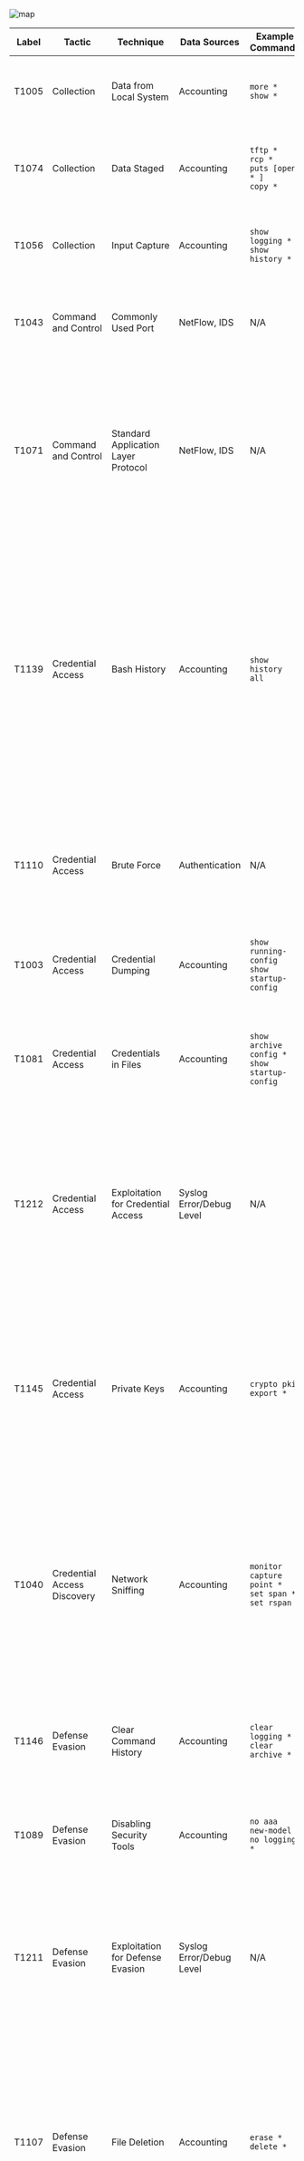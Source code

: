 ![map](Network_Device_Techniques.svg)

| Label | Tactic                                                             | Technique                                       | Data Sources                                                | Example Commands                                               | Comments                                                                                                                                                                                                                                                                                                                                                                                                                                                                                                 |
|-------|--------------------------------------------------------------------|-------------------------------------------------|-------------------------------------------------------------|----------------------------------------------------------------|----------------------------------------------------------------------------------------------------------------------------------------------------------------------------------------------------------------------------------------------------------------------------------------------------------------------------------------------------------------------------------------------------------------------------------------------------------------------------------------------------------|
| T1005 | Collection                                                         | Data from Local System                          | Accounting                                                  | `more *`<br>`show *`                                           | This is not exfiltration of files, but reading them locally for information or copying.                                                                                                                                                                                                                                                                                                                                                                                                                  |
| T1074 | Collection                                                         | Data Staged                                     | Accounting                                                  | `tftp *`<br>`rcp *`<br>`puts [open * ]`<br>`copy *`            | Files can be copied to the device or written on the device if it supports the "Tool Command Shell" (TCL).                                                                                                                                                                                                                                                                                                                                                                                                |
| T1056 | Collection                                                         | Input Capture                                   | Accounting                                                  | `show logging *`<br>`show history *`                           | Adversaries can use logs to view what has recently been input by administrators to collect data.                                                                                                                                                                                                                                                                                                                                                                                                         |
| T1043 | Command and Control                                                | Commonly Used Port                              | NetFlow, IDS                                                | N/A                                                            | Use network traffic to see how, when and by whom the common ports are being accessed.                                                                                                                                                                                                                                                                                                                                                                                                                    |
| T1071 | Command and Control                                                | Standard Application Layer Protocol             | NetFlow, IDS                                                | N/A                                                            | Use network traffic to see how standard protocols are being used. Encryption of SSH and HTTPS will make this difficult, but tuple based meta-data can still show helpful information in determining legitimacy                                                                                                                                                                                                                                                                                           |
| T1139 | Credential Access                                                  | Bash History                                    | Accounting                                                  | `show history all`                                             | This Technique is only Linux currently, but the suggestion here is to expand it to include network devices. This command can very likely show credentials input from the command line, to include passwords, as well as keys for varying network tunnel configurations, SNMP community strings, and other valuable information to an adversary.                                                                                                                                                          |
| T1110 | Credential Access                                                  | Brute Force                                     | Authentication                                              | N/A                                                            | Similar to regular hosts, check for repeated authentication attempts in a small time frame against the varying authentication services: SSH, Telnet, Web login.                                                                                                                                                                                                                                                                                                                                          |
| T1003 | Credential Access                                                  | Credential Dumping                              | Accounting                                                  | `show running-config`<br>`show startup-config`                 | This would allow the adversary to see what local users are configured on the system                                                                                                                                                                                                                                                                                                                                                                                                                      |
| T1081 | Credential Access                                                  | Credentials in Files                            | Accounting                                                  | `show archive config *`<br>`show startup-config`               | An adversary could look at the current saved configuration or the archive configurations to find old credentials that may be useful later.                                                                                                                                                                                                                                                                                                                                                               |
| T1212 | Credential Access                                                  | Exploitation for Credential Access              | Syslog Error/Debug Level                                    | N/A                                                            | If specific known or zero-day vulnerabilities are not patched and get exploited, they generally create errors as the system isn't designed to work that way. These errors can be monitored for abnormalities to find exploit attempts.                                                                                                                                                                                                                                                                   |
| T1145 | Credential Access                                                  | Private Keys                                    | Accounting                                                  | `crypto pki export *`                                          | If, when a private key is made, and is set as exportable - then you can print out the private key portion. This should be closely monitored. Cisco also stores all private key in an unreadable file on flash called "private-config". If its exfiltrated, private key can be pulled from it.                                                                                                                                                                                                            |
| T1040 | Credential Access  Discovery                                       | Network Sniffing                                | Accounting                                                  | `monitor capture point *`<br>`set span *`<br>`set rspan`       | In order to find credentials or discover devices and services passively and adversary may set or modify a monitor session on the network device. They might also configure a SPAN or RSPAN to another system they own in the network for analysis.                                                                                                                                                                                                                                                       |
| T1146 | Defense Evasion                                                    | Clear Command History                           | Accounting                                                  | `clear logging *`<br>`clear archive *`                         | A definite evasion technique, clearing the log is not often done by regular administrators and would be a good indicator of someone trying to hide.                                                                                                                                                                                                                                                                                                                                                      |
| T1089 | Defense Evasion                                                    | Disabling Security Tools                        | Accounting                                                  | `no aaa new-model`<br>`no logging *`                           | Disabling of AAA or of the logging settings are indicators of disabling security tools.                                                                                                                                                                                                                                                                                                                                                                                                                  |
| T1211 | Defense Evasion                                                    | Exploitation for Defense Evasion                | Syslog Error/Debug Level                                    | N/A                                                            | If specific known or zero-day vulnerabilities are not patched and get exploited, they generally create errors as the system isn't designed to work that way. These errors can be monitored for abnormalities to find exploit attempts.                                                                                                                                                                                                                                                                   |
| T1107 | Defense Evasion                                                    | File Deletion                                   | Accounting                                                  | `erase *`<br>`delete *`                                        | Similar to Disk Content Wipe, but with a different goal in mind. Instead of trying to delete the whole disk for Impact - a network device could be used as a file staging point for malware or data exfiltration. This would detect the deletion of those files.                                                                                                                                                                                                                                         |
| T1070 | Defense Evasion                                                    | Indicator Removal on Host                       | Accounting                                                  | `clear logging *`<br>`clear archive *`                         | Adversaries may clear or alert the event logs to remove data indicating their presence on the system                                                                                                                                                                                                                                                                                                                                                                                                     |
| T1130 | Defense Evasion                                                    | Install Root Certificate                        | Accounting                                                  | `crypto pki import *`<br>`crypto pki trustpoint *`             | An adversary could add additional certificates to your device. These should not be changed often, and you can easily whitelist your known good certificates in your analytic.                                                                                                                                                                                                                                                                                                                            |
| T1205 | Defense Evasion  Command and Control                               | Port Knocking                                   | NetFlow, IDS                                                | N/A                                                            | Use network traffic to detect port knocking, not supported by network devices by default, they could be running a malicious network operating system that does.                                                                                                                                                                                                                                                                                                                                          |
| T1102 | Defense Evasion  Command and Control                               | Web Service                                     | NetFlow, IDS                                                | N/A                                                            | Your network devices should not be talking to the internet, so this should be an easy analytic paired with a firewall block, not allowing the network device subnet to communicate through the perimeter.                                                                                                                                                                                                                                                                                                |
| T1087 | Discovery                                                          | Account Discovery                               | Accounting                                                  | `show running-config`<br>`show startup-config`                 | Common show commands, validate it was your administrators performing the function.                                                                                                                                                                                                                                                                                                                                                                                                                       |
| T1083 | Discovery                                                          | File and Directory Discovery                    | Accounting                                                  | `dir *`                                                        | Common show commands, validate it was your administrators performing the function.                                                                                                                                                                                                                                                                                                                                                                                                                       |
| T1046 | Discovery                                                          | Network Service Scanning                        | NetFlow, IDS                                                | N/A                                                            | Similar to any port scan against regular hosts. Detect with IDS and network traffic.                                                                                                                                                                                                                                                                                                                                                                                                                     |
| T1201 | Discovery                                                          | Password Policy Discovery                       | Accounting                                                  | `aaa common-criteria policy`                                   | This is probably not set on your network devices, as its quite rare and not supported by a lot of them. But good to see if someone tries to enumerate it.                                                                                                                                                                                                                                                                                                                                                |
| T1057 | Discovery                                                          | Process Discovery                               | Accounting                                                  | `show processes *`                                             | Common show commands, validate it was your administrators performing the function.                                                                                                                                                                                                                                                                                                                                                                                                                       |
| T1018 | Discovery                                                          | Remote System Discovery                         | Accounting                                                  | `show arp`<br>`show cdp *`                                     | Common show commands, validate it was your administrators performing the function.                                                                                                                                                                                                                                                                                                                                                                                                                       |
| T1082 | Discovery                                                          | System Information Discovery                    | Accounting                                                  | `show version`                                                 | Common show commands, validate it was your administrators performing the function.                                                                                                                                                                                                                                                                                                                                                                                                                       |
| T1016 | Discovery                                                          | System Network Configuration Discovery          | Accounting                                                  | `show run`<br>`show ip route`<br>`show ip interface`           | Common show commands, validate it was your administrators performing the function.                                                                                                                                                                                                                                                                                                                                                                                                                       |
| T1049 | Discovery                                                          | System Network Connections Discovery            | Accounting                                                  | `show ip sockets`                                              | Common show commands, validate it was your administrators performing the function.                                                                                                                                                                                                                                                                                                                                                                                                                       |
| T1033 | Discovery                                                          | System Owner/User Discovery                     | Accounting                                                  | `show users`<br>`show ssh`                                     | Common show commands, validate it was your administrators performing the function.                                                                                                                                                                                                                                                                                                                                                                                                                       |
| T1124 | Discovery                                                          | System Time Discovery                           | Accounting                                                  | `show clock`<br>`show clock detail`                            | Common show commands, validate it was your administrators performing the function.                                                                                                                                                                                                                                                                                                                                                                                                                       |
| T1059 | Execution                                                          | Command-Line Interface                          | Accounting                                                  | N/A                                                            | Collecting all of the AAA logs from all of your networking devices will allow you to perform auditing against the accounting logs and see what's being input via the command line.                                                                                                                                                                                                                                                                                                                       |
| T1061 | Execution                                                          | Graphical User Interface                        | Accounting                                                  | N/A                                                            | Adversaries that access a network device and attempt to configured it via the GUI can still be logged using AAA, as the equivalent command is still logged the same as if it was input on the CLI.                                                                                                                                                                                                                                                                                                       |
| T1002 | Exfiltration                                                       | Data Compressed                                 | Accounting                                                  | `archive tar *`                                                | Network devices support compressing and decompressing files to the file system.                                                                                                                                                                                                                                                                                                                                                                                                                          |
| T1030 | Exfiltration                                                       | Data Transfer Size Limits                       | NetFlow, IDS                                                | N/A                                                            | Data may be exfiltrated in small chunks to avoid detection, using network traffic look for small amounts of data leaving the network or going to a subnet that should not be communicating to a network device.                                                                                                                                                                                                                                                                                          |
| T1048 | Exfiltration                                                       | Exfiltration Over Alternative Protocol          | NetFlow, IDS                                                | N/A                                                            | Use network traffic to determine if exfiltration is occurring from the network devices. In general those devices shouldn't be talking to the internet, and can be blocked at the perimeter firewall.                                                                                                                                                                                                                                                                                                     |
| T1041 | Exfiltration                                                       | Exfiltration Over Command and Control Channel   | NetFlow, IDS                                                | N/A                                                            | Use network traffic to determine if exfiltration is occurring from the network devices. In general those devices shouldn't be talking to the internet, and can be blocked at the perimeter firewall.                                                                                                                                                                                                                                                                                                     |
| T1011 | Exfiltration                                                       | Exfiltration Over Other Network Medium          | N/A                                                         | N/A                                                            | This is a direct attempt to circumnavigate your logging and detection. Adversaries may plugin other hardware to your devices and exfiltrate data over other mediums.Secure physical access to your devices as much as possible.                                                                                                                                                                                                                                                                          |
| T1052 | Exfiltration                                                       | Exfiltration Over Physical Medium               | Syslog  Accounting                                          | `dir usbflash0:`                                               | Some network devices support USB's. Look for the USB plugin line from Syslog, and the directory change to USB flash from the accounting line.                                                                                                                                                                                                                                                                                                                                                            |
| T1029 | Exfiltration                                                       | Scheduled Transfer                              | NetFlow, IDS                                                | N/A                                                            | Data may be exfiltrated during certain times to avoid detection, using network traffic look for exfiltration of data at similar times on a repeatable basis.                                                                                                                                                                                                                                                                                                                                             |
| T1485 | Impact                                                             | Data Destruction                                | Accounting                                                  | N/A                                                            | Maybe difficult to detect, but because routers and switches have small amounts of memory, after a file is deleted, writing generic files to the disk and deleting them multiple times may make the original "target" file unrecoverable by forensic tools.                                                                                                                                                                                                                                               |
| T1488 | Impact                                                             | Disk Content Wipe                               | Accounting                                                  | `delete *`<br>erase *`                                         | An adversary might want to delete all of your network device configurations and local backup configurations                                                                                                                                                                                                                                                                                                                                                                                              |
| T1487 | Impact                                                             | Disk Structure Wipe                             | Accounting                                                  | `format *`                                                     | An adversary, with appropriate privileges could run the format command to erase a flash disk and change its partition type. Cisco has Class A, B, and C types.                                                                                                                                                                                                                                                                                                                                           |
| T1499 | Impact                                                             | Endpoint Denial of Service                      | Accounting                                                  | `shutdown *`                                                   | An adversary could shutdown an interface on a Firewall or Router cause not only that end point to have a denial of service but also all the devices using its service.                                                                                                                                                                                                                                                                                                                                   |
| T1495 | Impact                                                             | Firmware Corruption                             | Accounting                                                  | `config-register 0x2100`<br>`config-register 0x2142`           | An adversary could do damage to the ROMmon/NetBoot firmware of a cisco device if it was booted into that mode. Therefore changing the config-register of the device should be tracked as that will be the alert that the system is being changed to boot to firmware image.                                                                                                                                                                                                                              |
| T1490 | Impact                                                             | Inhibit System Recovery                         | Accounting                                                  | `archive maximum 1`                                            | As T1488 already covers deleting files off the filesystem, I take this technique as referring to deleting backup configurations. If the administrators are archiving locally and the adversary doesn't want to directly delete the files, they could change the maximum number of archive configurations that are kept. (A logic bomb could be done here).                                                                                                                                               |
| T1498 | Impact                                                             | Network Denial of Service                       | NetFlow, IDS                                                | N/A                                                            | Similar to any network flood against an open port to overwhelm resources. Detect with IDS and network traffic.                                                                                                                                                                                                                                                                                                                                                                                           |
| T1492 | Impact                                                             | Stored Data Manipulation                        | Accounting                                                  | `copy *`<br>`configure replace`                                | Because deleting files is covered by two other Impact Techniques, I take this technique to mean modifying the configuration of a stored config in a network device. So after modifying a configuration an adversary might archive it or copy it to the start up.                                                                                                                                                                                                                                         |
| T1493 | Impact                                                             | Transmitted Data Manipulation                   | Accounting                                                  | `access-list *`<br>`ip access-group *`                         | An adversary might modify data in transit from other hosts, by modifying the configuration on a network device. They might change an ACL so the data doesn't get to it's intended destination, or change the QOS so the service delivery isn't what was originally intended. You'll want to whitelist the known authorized access list's in your baseline config.                                                                                                                                        |
| T1190 | Initial Access                                                     | Exploit Public-Facing Application               | NetFlow, IDS                                                | N/A                                                            | Can have built-in web applications for configuration purposes. These web applications could be vulnerable to exploitation if they are not kept up-to-date with patching, or logged into with default or known credentials. Typically Firewalls or VPN devices are left as internet facing and would be most likely vulnerable to this technique, but switches and routers have also been left internet facing unintentionally as well. The Web application logs are not readily available for analysis.  |
| T1195 | Initial Access                                                     | Supply Chain Compromise                         | Image Hash Validation                                       | N/A                                                            | Very difficult to detect, would suggest copying off the OS for hashing by a third party tool to validate it against the vendor's known good image hash list.                                                                                                                                                                                                                                                                                                                                             |
| T1133 | Initial Access  Persistence                                        | External Remote Services                        | Authentication                                              | N/A                                                            | Internet Facing remote services should be minimized to the greatest extent, and authentication to network devices should only be authorized from specific internal subnets                                                                                                                                                                                                                                                                                                                               |
| T1078 | Initial Access  Persistence  Privilege Escalation  Defense Evasion | Valid Accounts                                  | Authentication                                              | N/A                                                            | Known credentials is a very likely way that a threat actor will compromise your systems. Its good to have a baseline of which admins login, to what devices, and a what times. Then custom detections can be made tailored to your environment on what falls outside of the norm.                                                                                                                                                                                                                        |
| T1210 | Lateral Movement                                                   | Exploitation of Remote Services                 | Syslog Error/Debug Level                                    | N/A                                                            | If specific known or zero-day vulnerabilities are not patched and get exploited, they generally create errors as the system isn't designed to work that way.These errors can be monitored for abnormalities to find exploit attempts.                                                                                                                                                                                                                                                                    |
| T1021 | Lateral Movement                                                   | Remote Services                                 | NetFlow, IDS  Authentication                                | N/A                                                            | Adversaries may use remotely available services hosted by the network devices like: SSH, Telnet, Web Application. Use network traffic to ensure this is only occurring from authorized subnets.                                                                                                                                                                                                                                                                                                          |
| T1184 | Lateral Movement                                                   | SSH Hijacking                                   | Authentication                                              | N/A                                                            | Adversaries can use SSH keys collected from elsewhere on the network and use those to login to network devices. Monitor authentication logs to ensure they stay consistent with the baseline.                                                                                                                                                                                                                                                                                                            |
| T1105 | Lateral Movement  Command and Control                              | Remote File Copy                                | Accounting                                                  | `tftp *`<br>`rcp *`<br>`copy *`                                | Similar to data staged, look for files copied to or from the device.                                                                                                                                                                                                                                                                                                                                                                                                                                     |
| T1136 | Persistence                                                        | Create Account                                  | Accounting                                                  | `username *`                                                   | Creating new local accounts can be monitored from the accounting logs. A new accounts might be created, used, and deleted in an attempt to hide. Or a new account created for persistence or fall back access.                                                                                                                                                                                                                                                                                           |
| T1168 | Persistence                                                        | Local Job Scheduling                            | Accounting                                                  | `kron policy-list *`<br>`kron occurrence *`<br>`policy-list *` | A newer feature to cisco IOS is kron and can minimally be used to created a scheduled job. New jobs should be monitored.                                                                                                                                                                                                                                                                                                                                                                                 |
| T1019 | Persistence                                                        | System Firmware                                 | Device Syslog                                               | N/A                                                            | An adversary could completely replace the IOS that the firmware boots, with a malicious version. There is a known version of this malware called SYNfulKnock.                                                                                                                                                                                                                                                                                                                                            |
| T1098 | Persistence  Credential Access                                     | Account Manipulation                            | Accounting                                                  | `username *`<br>`aaa *`                                        | Modifying accounts and permissions is auditable via the accounting log. Monitor not only local account modification, but also remote authentication configurations.                                                                                                                                                                                                                                                                                                                                      |
| T1108 | Persistence  Defense Evasion                                       | Redundant Access                                | Accounting  Authentication  NetFlow, IDS  Web Logs          | N/A                                                            | Adversaries can have more than one way into the network, so monitoring the other Persistence and access techniques should allow you to see who is accessing the devices, from where. Check Authentication logs, new user accounts, SSH, and web accesses.                                                                                                                                                                                                                                                |
| T1100 | Persistence  Privilege Escalation                                  | Web Shell                                       | NetFlow, IDS  Authentication  Accounting                    | `ip http server`<br>`ip https server`                          | If the network admins have the GUI interface turned on, an adversary could use it - detect with NetFlow. Or an adversary could turn it on with the right credentials - detect with accounting logs.                                                                                                                                                                                                                                                                                                      |
| T1068 | Privilege Escalation                                               | Exploitation for Privilege Escalation           | Syslog Error/Debug Level                                    | N/A                                                            | If specific known or zero-day vulnerabilities are not patched and get exploited, they generally create errors as the system isn't designed to work that way. These errors can be monitored for abnormalities to find exploit attempts.                                                                                                                                                                                                                                                                   |